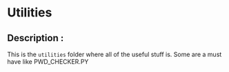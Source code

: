 # Utilities

## Description : 

This is the `utilities` folder where all of the useful stuff is. Some are a must have like PWD_CHECKER.PY
